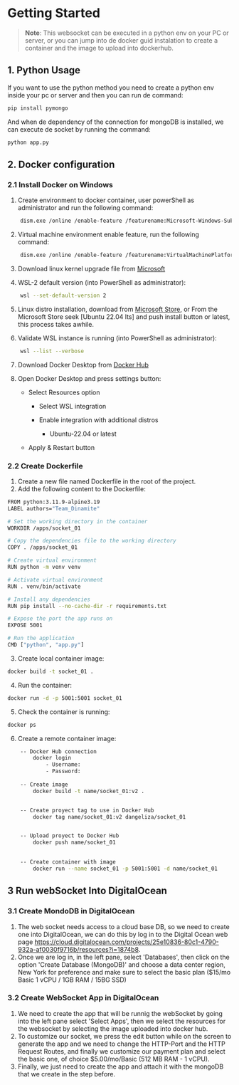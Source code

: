 # Getting Started

>**Note**: This websocket can be executed in a python env on your PC or server, or you can jump into de docker guid instalation to create a container and the image to upload into dockerhub.

## 1. Python Usage
If you want to use the python method you need to create a python env inside your pc or server and then you can run de command:
```bash
pip install pymongo
```
And when de dependency of the connection for mongoDB is installed, we can execute de socket by running the command: 
```bash
python app.py
```
## 2. Docker configuration

### 2.1 Install Docker on Windows
1. Create environment to docker container, user powerShell as administrator and run the following command:
```bash 
    dism.exe /online /enable-feature /featurename:Microsoft-Windows-Subsystem-Linux /all /norestart
```
2. Virtual machine environment enable feature, run the following command:
```bash
    dism.exe /online /enable-feature /featurename:VirtualMachinePlatform /all /norestart
``` 
3. Download linux kernel upgrade file from [Microsoft](https://wslstorestorage.blob.core.windows.net/wslblob/wsl_update_x64.msi)

4. WSL-2 default version (into PowerShell as administrator):
```bash
    wsl --set-default-version 2
``` 
5. Linux distro installation, download from [Microsoft Store](https://aka.ms/wslstore), or From the Microsoft Store seek [Ubuntu 22.04 lts] 
		and push install button  or latest, this process takes awhile.

6. Validate WSL instance is running (into PowerShell as administrator):
```bash
    wsl --list --verbose
``` 

7. Download Docker Desktop from [Docker Hub](https://hub.docker.com/editions/community/docker-ce-desktop-windows)

8. Open Docker Desktop and press settings button:

	- Select Resources option
		- Select WSL integration
		- Enable integration with additional distros
		
			- Ubuntu-22.04 or latest
			
	- Apply & Restart button	

### 2.2 Create Dockerfile
1. Create a new file named Dockerfile in the root of the project.
2. Add the following content to the Dockerfile:
```bash
FROM python:3.11.9-alpine3.19
LABEL authors="Team_Dinamite"

# Set the working directory in the container
WORKDIR /apps/socket_01

# Copy the dependencies file to the working directory
COPY . /apps/socket_01

# Create virtual environment
RUN python -m venv venv

# Activate virtual environment
RUN . venv/bin/activate

# Install any dependencies
RUN pip install --no-cache-dir -r requirements.txt

# Expose the port the app runs on
EXPOSE 5001

# Run the application
CMD ["python", "app.py"]
```
3. Create local container image:
```bash	
docker build -t socket_01 .
```
4. Run the container:
```bash
docker run -d -p 5001:5001 socket_01
```
5. Check the container is running:
```bash
docker ps
```

6. Create a remote container image:
```bash	
	-- Docker Hub connection
		docker login
			- Username:
			- Password:
		
	-- Create image 
		docker build -t name/socket_01:v2 .	


	-- Create proyect tag to use in Docker Hub
		docker tag name/socket_01:v2 dangeliza/socket_01


	-- Upload proyect to Docker Hub
		docker push name/socket_01

	 
	-- Create container with image
		docker run --name socket_01 -p 5001:5001 -d name/socket_01

```
## 3 Run webSocket Into DigitalOcean

### 3.1 Create MondoDB in DigitalOcean
1. The web socket needs access to a cloud base DB, so we need to create one into DigitalOcean, we can do this by log in to the Digital Ocean web page https://cloud.digitalocean.com/projects/25e10836-80c1-4790-932a-af0030f9716b/resources?i=1874b8.
2. Once we are log in, in the left pane, select 'Databases', then click on the option 'Create Database (MongoDB)' and choose a data center region, New York for preference and make sure to select the basic plan ($15/mo Basic 1 vCPU / 1GB RAM / 15BG SSD)

### 3.2 Create WebSocket App in DigitalOcean
1. We need to create the app that will be runnig the webSocket by going into the left pane select 'Select Apps', then we select the resources for the websocket by selecting the image uploaded into docker hub.
2. To customize our socket, we press the edit button while on the screen to generate the app and we need to change the HTTP-Port and the HTTP Request Routes, and finally we customize our payment plan and select the basic one, of choice $5.00/mo/Basic (512 MB RAM - 1 vCPU).
3. Finally, we just need to create the app and attach it with the mongoDB that we create in the step before.

